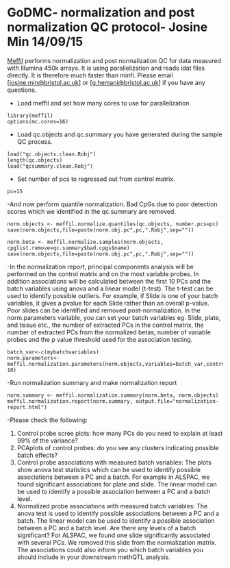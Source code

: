 # GoDMC- normalization and post normalization QC protocol- Josine Min 14/09/15

[Meffil](https://github.com/perishky/meffil) performs normalization and post normalization QC for data measured with Illumina 450k arrays. It is using parallelization and reads idat files directly. It is therefore much faster than minfi. Please email [josine.min@bristol.ac.uk] or [g.hemani@bristol.ac.uk] if you have any questions.

- Load meffil and set how many cores to use for parallelization

```
library(meffil)
options(mc.cores=16)
```

- Load qc.objects and qc.summary you have generated during the sample QC process.

```
load("qc.objects.clean.Robj")
length(qc.objects)
load("qcsummary.clean.Robj")
```

- Set number of pcs to regressed out from control matrix. 

```
pc=15
```

-And now perform quantile normalization. Bad CpGs due to poor detection scores which we identified in the qc.summary are removed.

```
norm.objects <- meffil.normalize.quantiles(qc.objects, number.pcs=pc)
save(norm.objects,file=paste(norm.obj.pc",pc,".Robj",sep=""))

norm.beta <- meffil.normalize.samples(norm.objects, cpglist.remove=qc.summary$bad.cpgs$name)
save(norm.objects,file=paste(norm.obj.pc",pc,".Robj",sep=""))
```

-In the normalization report, principal components analysis will be performed on the control matrix and on the most variable probes. In addition associations will be calculated between the first 10 PCs and the batch variables using anova and a linear model (t-test). The t-test can be used to identify possible outliers. For example, if Slide is one of your batch variables, it gives a pvalue for each Slide rather than an overall p-value. Poor slides can be identified and removed post-normalization. In the norm.parameters variable, you can set your batch variables eg. Slide, plate, and tissue etc., the number of extracted PCs in the control matrix, the number of extracted PCs from the normalized betas, number of variable probes and the p value threshold used for the association testing. 

```
batch_var<-c(mybatchvariables)
norm.parameters<-meffil.normalization.parameters(norm.objects,variables=batch_var,control.pcs=1:10,probe.pcs=1:10,probe.range=20000,batch.threshold=1e-10)

```
-Run normalization summary and make normalization report

```
norm.summary <- meffil.normalization.summary(norm.beta, norm.objects)
meffil.normalization.report(norm.summary, output.file="normalization-report.html")
```
-Please check the following:
1. Control probe scree plots: how many PCs do you need to explain at least 99% of the variance?
2. PCAplots of control probes: do you see any clusters indicating possible batch effects?
3. Control probe associations with measured batch variables: The plots show anova test statistics which can be used to identify possible associations between a PC and a batch. For example in ALSPAC, we found significant associations for plate and slide.
The linear model can be used to identify a possible association between a PC and a batch level.
4. Normalized probe associations with measured batch variables: The anova test is used to identify possible associations between a PC and a batch. The linear model can be used to identify a possible association between a PC and a batch level. Are there any levels of a batch significant? For ALSPAC, we found one slide significantly associated with several PCs. We removed this slide from the normalization matrix. The associations could also inform you which batch variables you should include in your downstream methQTL analysis.


